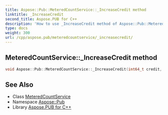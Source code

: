 ```yaml
---
title: Aspose::Pub::MeteredCountService::_IncreaseCredit method
linktitle: _IncreaseCredit
second_title: Aspose.PUB for C++
description: 'How to use _IncreaseCredit method of Aspose::Pub::MeteredCountService class in C++.'
type: docs
weight: 300
url: /cpp/aspose.pub/meteredcountservice/_increasecredit/
---
```

## MeteredCountService::_IncreaseCredit method




```cpp
void Aspose::Pub::MeteredCountService::_IncreaseCredit(int64_t credit, bool isSend)
```

## See Also

* Class [MeteredCountService](../)
* Namespace [Aspose::Pub](../../)
* Library [Aspose.PUB for C++](../../../)
